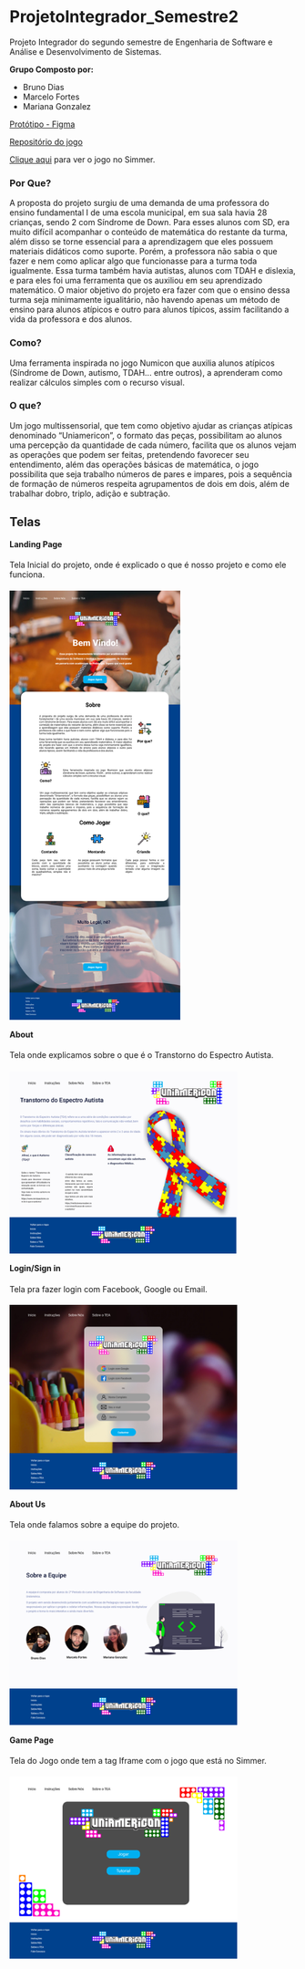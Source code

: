 # ProjetoIntegrador_Semestre2
Projeto Integrador do segundo semestre de Engenharia de Software e Análise  e Desenvolvimento de Sistemas. 

**Grupo Composto por:** 
 - Bruno Dias 
 - Marcelo Fortes
 - Mariana Gonzalez

[Protótipo - Figma](https://www.figma.com/file/z6ryQc6chyP5KXN6gfnYc4/UniAmericon)

[Repositório do jogo](https://github.com/TheBrunoDias/Uniamericon)

[Clique aqui](https://simmer.io/@BrunoDias/uniamericon) para ver o jogo no Simmer.

 ### Por Que?
A proposta do projeto surgiu de uma demanda de uma professora do ensino fundamental I de uma escola municipal, em sua sala havia 28 crianças, sendo 2 com Síndrome de Down. Para esses alunos com SD, era muito difícil acompanhar o conteúdo de matemática do restante da turma, além disso se torne essencial para a aprendizagem que eles possuem materiais didáticos como suporte. Porém, a professora não sabia o que fazer e nem como aplicar algo que funcionasse para a turma toda igualmente.
Essa turma também havia autistas, alunos com TDAH e dislexia, e para eles foi uma ferramenta que os auxiliou em seu aprendizado matemático. O maior objetivo do projeto era fazer com que o ensino dessa turma seja minimamente igualitário, não havendo apenas um método de ensino para alunos atípicos e outro para alunos típicos, assim facilitando a vida da professora e dos alunos.
### Como?
Uma ferramenta inspirada no jogo Numicon que auxilia alunos atípicos (Síndrome de Down, autismo, TDAH... entre outros), a aprenderam como realizar cálculos simples com o recurso visual.
### O que? 
Um jogo multissensorial, que tem como objetivo ajudar as crianças atípicas denominado “Uniamericon”, o formato das peças, possibilitam ao alunos uma percepção da quantidade de cada número, facilita que os alunos vejam as operações que podem ser feitas, pretendendo favorecer seu entendimento, além das operações básicas de matemática, o jogo possibilita que seja trabalho números de pares e impares, pois a sequência de formação de números respeita agrupamentos de dois em dois, além de trabalhar dobro, triplo, adição e subtração.
## Telas
**Landing Page**
####
Tela Inicial do projeto, onde é explicado o que é nosso projeto e como ele funciona.
####
<img src="./src/Assets/landing.jpg" width="300" length="400">

**About**
####
Tela onde explicamos sobre o que é o Transtorno do Espectro Autista.
####
<img src="./src/Assets/tea.jpg" width="400" length="300">

**Login/Sign in**
####
Tela pra fazer login com Facebook, Google ou Email.
####
<img src="./src/Assets/Login.jpg" width="400" length="300">

**About Us**
####
Tela onde falamos sobre a equipe do projeto.
####
<img src="./src/Assets/us.jpg" width="400" length="300">

**Game Page**
####
Tela do Jogo onde tem a tag Iframe com o jogo que está no Simmer.
####
<img src="./src/Assets/game.jpg" width="400" length="300">
